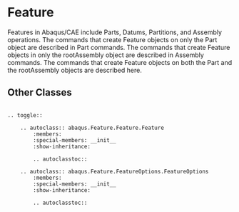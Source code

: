 # Feature

Features in Abaqus/CAE include Parts, Datums, Partitions, and Assembly operations. The commands that create Feature objects on only the Part object are described in Part commands. The commands that create Feature objects in only the rootAssembly object are described in Assembly commands. The commands that create Feature objects on both the Part and the rootAssembly objects are described here.

## Other Classes

```{eval-rst}

.. toggle::

    .. autoclass:: abaqus.Feature.Feature.Feature
        :members:
        :special-members: __init__
        :show-inheritance:

        .. autoclasstoc::

    .. autoclass:: abaqus.Feature.FeatureOptions.FeatureOptions
        :members:
        :special-members: __init__
        :show-inheritance:

        .. autoclasstoc::
```
